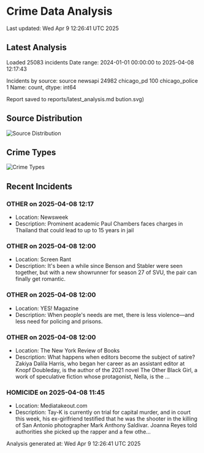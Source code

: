 # Crime Data Analysis
Last updated: Wed Apr  9 12:26:41 UTC 2025

## Latest Analysis

Loaded 25083 incidents
Date range: 2024-01-01 00:00:00 to 2025-04-08 12:17:43

Incidents by source:
source
newsapi           24982
chicago_pd          100
chicago_police        1
Name: count, dtype: int64

Report saved to reports/latest_analysis.md
bution.svg)

## Source Distribution
![Source Distribution](images/source_distribution.svg)

## Crime Types
![Crime Types](images/crime_types.svg)

## Recent Incidents

### OTHER on 2025-04-08 12:17
- Location: Newsweek
- Description: Prominent academic Paul Chambers faces charges in Thailand that could lead to up to 15 years in jail


### OTHER on 2025-04-08 12:00
- Location: Screen Rant
- Description: It's been a while since Benson and Stabler were seen together, but with a new showrunner for season 27 of SVU, the pair can finally get romantic.


### OTHER on 2025-04-08 12:00
- Location: YES! Magazine
- Description: When people's needs are met, there is less violence—and less need for policing and prisons.


### OTHER on 2025-04-08 12:00
- Location: The New York Review of Books
- Description: What happens when editors become the subject of satire? Zakiya Dalila Harris, who began her career as an assistant editor at Knopf Doubleday, is the author of the 2021 novel The Other Black Girl, a work of speculative fiction whose protagonist, Nella, is the …


### HOMICIDE on 2025-04-08 11:45
- Location: Mediatakeout.com
- Description: Tay-K is currently on trial for capital murder, and in court this week, his ex-girlfriend testified that he was the shooter in the killing of San Antonio photographer Mark Anthony Saldivar. Joanna Reyes told authorities she picked up the rapper and a few othe…

Analysis generated at: Wed Apr  9 12:26:41 UTC 2025
